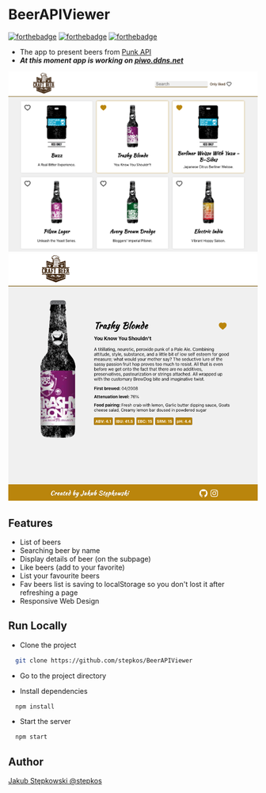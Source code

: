 # BeerAPIViewer

[![forthebadge](https://forthebadge.com/images/badges/built-with-love.svg)](https://forthebadge.com)
[![forthebadge](https://forthebadge.com/images/badges/ages-18.svg)](https://forthebadge.com)
[![forthebadge](https://forthebadge.com/images/badges/uses-css.svg)](https://forthebadge.com)

- The app to present beers from [Punk API](https://punkapi.com/documentation/v2)
- ***At this moment app is working on [piwo.ddns.net](http://piwo.ddns.net/)***

<img src="https://github.com/stepkos/BeerAPIViewer/blob/main/docs/screens/desktop-catalog.png" alt="Desktop catalog">
<img src="https://github.com/stepkos/BeerAPIViewer/blob/main/docs/screens/desktop-details.png" alt="Desktop details">

## Features
- List of beers
- Searching beer by name
- Display details of beer (on the subpage)
- Like beers (add to your favorite)
- List your favourite beers
- Fav beers list is saving to localStorage so you don't lost it after refreshing a page
- Responsive Web Design

## Run Locally
- Clone the project
```bash
  git clone https://github.com/stepkos/BeerAPIViewer
```

- Go to the project directory

- Install dependencies
```bash
  npm install
```

- Start the server
```bash
  npm start
```

## Author
[Jakub Stępkowski @stepkos](https://www.github.com/stepkos)
